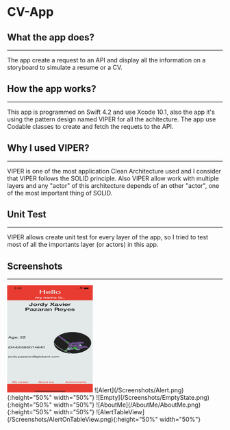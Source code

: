 # CV-App

## What the app does?
------
The app create a request to an API and display all the information on a storyboard to simulate a resume or a CV.

## How the app works?
------
This app is  programmed on Swift 4.2 and use Xcode 10.1, also the app it's using the pattern design named VIPER for all the achitecture. The app use Codable classes to create and fetch the requets to the API.

## Why I used VIPER?
------
VIPER is one of the most application Clean Architecture used and I consider that VIPER follows the SOLID principle. Also VIPER allow work with multiple layers and any "actor" of this architecture depends of an other "actor", one of the most important thing of SOLID.

## Unit Test
------
VIPER allows create unit test for every layer of the app, so I tried to test most of all the importants layer (or actors) in this app.

## Screenshots
-------
<img src="/Screenshots/UserInfo.png" width="200" height="250">
![Alert](/Screenshots/Alert.png){:height="50%" width="50%"}
![Empty](/Screenshots/EmptyState.png){:height="50%" width="50%"}
![AboutMe](/AboutMe/AboutMe.png){:height="50%" width="50%"}
![AlertTableView](/Screenshots/AlertOnTableView.png){:height="50%" width="50%"}

